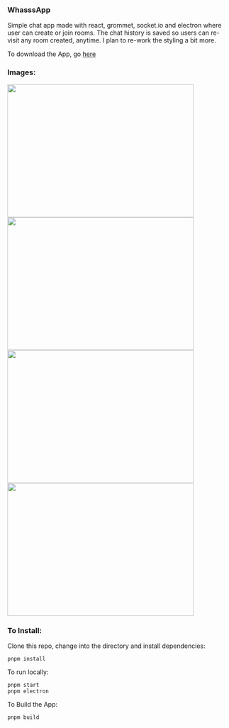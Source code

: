 ### WhasssApp

Simple chat app made with react, grommet, socket.io and electron where user can create or join rooms. The chat history is saved so users can re-visit any room created, anytime. I plan to re-work the styling a bit more.

To download the App, go [here](https://www.dropbox.com/s/kpo5yib6171equ1/WhasssApp-0.1.0.dmg?dl=0)

### Images:

<img src="https://i.postimg.cc/Kvnj55LM/Screen-Shot-2020-06-18-at-3-20-29-PM.png" height="300px" width="420px">
<img src="https://i.postimg.cc/rF6zWHdT/Screen-Shot-2020-06-18-at-3-23-17-PM.png" height="300px" width="420px">
<img src="https://i.postimg.cc/jScjpdMq/Screen-Shot-2020-06-18-at-3-20-53-PM.png" height="300px" width="420px">
<img src="https://i.postimg.cc/t4pTvVtm/Screen-Shot-2020-06-18-at-3-22-17-PM.png" height="300px" width="420px">

### To Install:

Clone this repo, change into the directory and install dependencies:

```
pnpm install
```

To run locally:

```
pnpm start
pnpm electron
```

To Build the App:

```
pnpm build
```
